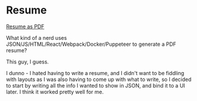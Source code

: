 Resume
=========

[Resume as PDF](dist/resume.pdf)

What kind of a nerd uses JSON/JS/HTML/React/Webpack/Docker/Puppeteer to generate a PDF resume?

This guy, I guess.

I dunno - I hated having to write a resume, and I didn't want to be fiddling with layouts as I was also having to come up with what to write, so I decided to start by writing all the info I wanted to show in JSON, and bind it to a UI later. I think it worked pretty well for me.


